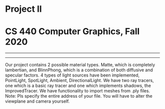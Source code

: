 # Project II
# CS 440 Computer Graphics, Fall 2020
***

----------
Our project contains 2 possible material types. Matte, which is completely lambertian, and BlinnPhong, which is a combination of both diffusive and specular factors. 
4 types of light sources have been implemented, PointLight, SpotLight, Ambient, DirectionalLight.
We have two ray tracers, one which is a basic ray tracer and one which implements shadows, the ImprovedTracer.
We have functionality to import meshes from .ply files. Note: Pls specify the entire address of your file. You will have to alter the viewplane and camera yourself.

